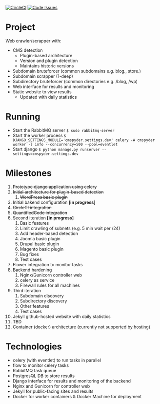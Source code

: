 [![CircleCI](https://circleci.com/gh/j4v/CMSpyder/tree/master.svg?style=shield)](https://circleci.com/gh/j4v/CMSpyder/tree/master)
[![Code Issues](https://www.quantifiedcode.com/api/v1/project/6f2f61d35ba345e7be82fad62c2d883c/badge.svg)](https://www.quantifiedcode.com/app/project/6f2f61d35ba345e7be82fad62c2d883c)

# Project
Web crawler/scrapper with:
- CMS detection
    - Plugin-based architecture
    - Version and plugin detection
    - Maintains historic versions
- Subdomain bruteforcer (common subdomains e.g. blog., store.)
- Subdomain scrapper (1-deep)
- Subdirectory bruteforcer (common directories e.g. /blog, /wp)
- Web interface for results and monitoring
- Static website to view results
    - Updated with daily statistics

#  Running
- Start the RabbitMQ server
`$ sudo rabbitmq-server`
- Start the worker process
`$ DJANGO_SETTINGS_MODULE='cmspyder.settings.dev' celery -A cmspyder worker -l info --concurrency=500 --pool=eventlet`
- Start django
`$ python manage.py runserver --settings=cmspyder.settings.dev`

# Milestones
1. ~~Prototype django application using celery~~
2. ~~Initial architecture for plugin-based detection~~
    1. ~~WordPress basic plugin~~
3. Initial bakend configuration **[in progress]**
4. ~~CircleCI integration~~
5. ~~QuantifiedCode integration~~
6. Second iteration **[in progress]**
    1. Basic features
    2. Limit crawling of subnets (e.g. 5 min wait per /24)
    3. Add header-based detection
    4. Joomla basic plugin
    5. Drupal basic plugin
    6. Magento basic plugin
    7. Bug fixes
    8. Test cases
7. Flower integration to monitor tasks
8. Backend hardening
    1. Nginx/Gunicorn controller web
    2. celery as service
    3. Firewall rules for all machines
9. Third iteration
    1. Subdomain discovery
    2. Subdirectory discovery
    3. Other features
    4. Test cases
10. Jekyll github-hosted website with daily statistics
11. TBD
12. Container (docker) architecture (currently not supported by hosting)

# Technologies
- celery (with eventlet) to run tasks in parallel
- flow to monitor celery tasks
- RabbitMQ task queue
- PostgresQL DB to store results
- Django interface for results and monitoring of the backend
- Nginx and Gunicorn for controller web
- Jekyll for public-facing sites and results
- Docker for worker containers & Docker Machine for deployment
